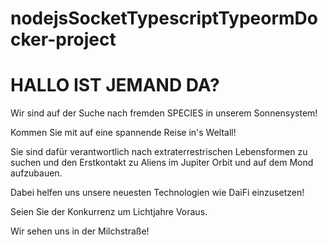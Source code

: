 # nodejsSocketTypescriptTypeormDocker-project

# HALLO IST JEMAND DA?

Wir sind auf der Suche nach fremden SPECIES in unserem Sonnensystem!

Kommen Sie mit auf eine spannende Reise in's Weltall!

Sie sind dafür verantwortlich nach extraterrestrischen Lebensformen zu suchen und den Erstkontakt zu Aliens im Jupiter Orbit und auf dem Mond aufzubauen.

Dabei helfen uns unsere neuesten Technologien wie DaiFi einzusetzen!

Seien Sie der Konkurrenz um Lichtjahre Voraus.

Wir sehen uns in der Milchstraße!
